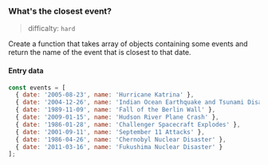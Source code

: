 ### What's the closest event?

> difficalty: `hard`

Create a function that takes array of objects containing some events and return the name of the event that is closest to that date.

#### Entry data

```javascript
const events = [
  { date: '2005-08-23', name: 'Hurricane Katrina' },
  { date: '2004-12-26', name: 'Indian Ocean Earthquake and Tsunami Disaster' },
  { date: '1989-11-09', name: 'Fall of the Berlin Wall' },
  { date: '2009-01-15', name: 'Hudson River Plane Crash' },
  { date: '1986-01-28', name: 'Challenger Spacecraft Explodes' },
  { date: '2001-09-11', name: 'September 11 Attacks' },
  { date: '1986-04-26', name: 'Chernobyl Nuclear Disaster' },
  { date: '2011-03-16', name: 'Fukushima Nuclear Disaster' }
];
```
